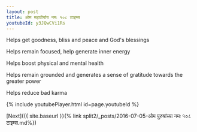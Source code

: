 ```yaml
---
layout: post
title: ओम महावीर्याय नमः १०८ टाइम्स
youtubeId: y3JQwCVi1Rs
---
```

 
 
Helps get goodness, bliss and peace and God's blessings
 
Helps remain focused, help generate inner energy 
 
Helps boost physical and mental health 
 
Helps remain grounded and generates a sense of gratitude towards the greater power 
 
Helps reduce bad karma
 
 
 
 


{% include youtubePlayer.html id=page.youtubeId %}
 
[Next]({{ site.baseurl }}{% link  split2/_posts/2016-07-05-ओम पुरुषांच्या नमः १०८ टाइम्स.md%})
 
